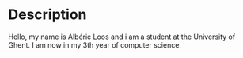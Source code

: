 # Description
Hello,
my name is Albéric Loos and i am a student at the University of Ghent.
I am now in my 3th year of computer science.

